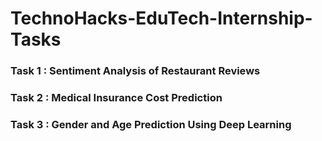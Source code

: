 # TechnoHacks-EduTech-Internship-Tasks

### Task 1 : Sentiment Analysis of Restaurant Reviews
### Task 2 : Medical Insurance Cost Prediction
### Task 3 : Gender and Age Prediction Using Deep Learning
